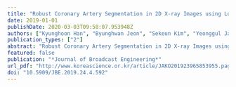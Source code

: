 ```yaml
---
title: "Robust Coronary Artery Segmentation in 2D X-ray Images using Local Patch-based Re-connection Methods"
date: 2019-01-01
publishDate: 2020-03-03T09:58:07.953948Z
authors: ["Kyunghoon Han", "Byunghwan Jeon", "Sekeun Kim", "Yeonggul Jang", "Sunghee Jung", "Hackjoon Shim", "Hyukjae Chang"]
publication_types: ["2"]
abstract: "Robust Coronary Artery Segmentation in 2D X-ray Images using Local Patch-based Re-connection Methods 2D X-ray;Angiogram;Coronary Artery;Segmentation;Patch-Based Correction; For coronary procedures, X-ray angiogram images are useful for diagnosing and assisting procedures. It is challenging to accurately segment a coronary artery using only a single segmentation model in 2D X-ray images due to a complex structure of three-dimensional coronary artery, especially from phenomenon of vessels being broken in the middle or end of coronary artery. In order to solve these problems, the initial segmentation is performed using an existing single model, and the candidate regions for the sophisticate correction is estimated based on the initial segment, and the local patch-based correction is performed in the candidate regions. Through this research, not only the broken coronary arteries are re-connected, but also the distal part of coronary artery that is very thin is additionally correctly found. Further, the performance can be much improved by combining the proposed correction method with any existing coronary artery segmentation method. In this paper, the U-net, a fully convolutional network was chosen as a segmentation method and the proposed correction method was combined with U-net to demonstrate a significant improvement in performance through X-ray images from several patients."
featured: false
publication: "*Journal of Broadcast Engineering*"
url_pdf: "http://www.koreascience.or.kr/article/JAKO201923965853955.page"
doi: "10.5909/JBE.2019.24.4.592"
---
```


